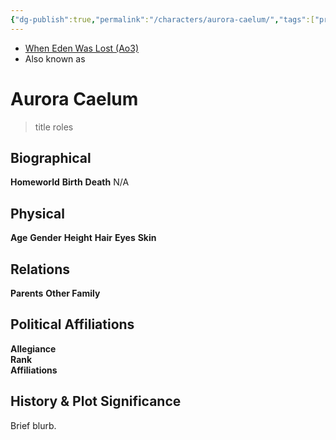```yaml
---
{"dg-publish":true,"permalink":"/characters/aurora-caelum/","tags":["princess","forcesensitive","unfinished"],"dgHomeLink":false}
---
```


- [When Eden Was Lost (Ao3)](https://archiveofourown.org/works/19334440/chapters/45992584)
- Also known as

# Aurora Caelum
>title roles


## Biographical

**Homeworld** 
**Birth** 
**Death** N/A

## Physical

**Age** 
**Gender** 
**Height** 
**Hair** 
**Eyes** 
**Skin** 

## Relations

**Parents** 
**Other Family**

## Political Affiliations

**Allegiance**  
**Rank**  
**Affiliations**  

## History & Plot Significance

Brief blurb.